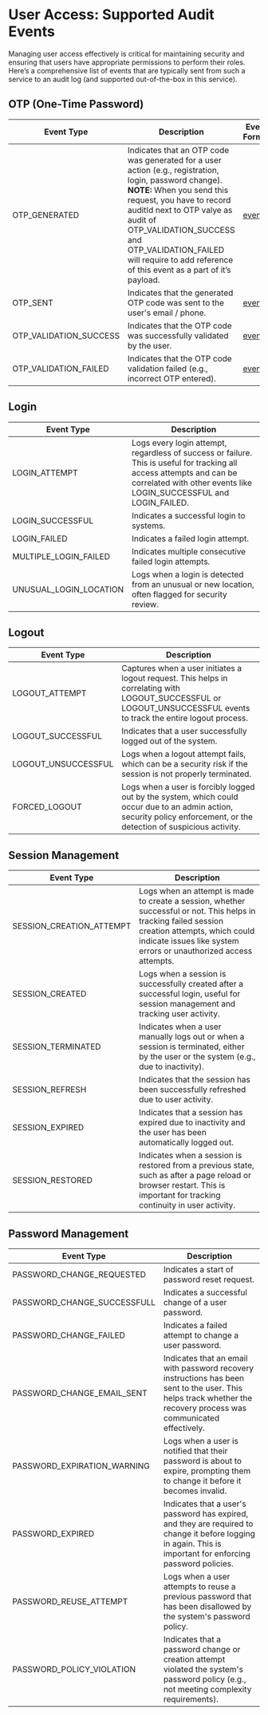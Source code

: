 # User Access: Supported Audit Events

Managing user access effectively is critical for maintaining security and ensuring that users have appropriate permissions to perform their roles. Here’s a comprehensive list of events that are typically sent from such a service to an audit log (and supported out-of-the-box in this service).

## OTP (One-Time Password)

| Event Type | Description |Event Format|
|----------|----------|----------|
| OTP_GENERATED | Indicates that an OTP code was generated for a user action (e.g., registration, login, password change). **NOTE:** When you send this request, you have to record auditId next to OTP valye as audit of OTP_VALIDATION_SUCCESS and OTP_VALIDATION_FAILED will require to add reference of this event as a part of it’s payload.|[event](./supported-events/OTP_GENERATED.json)|
| OTP_SENT | Indicates that the generated OTP code was sent to the user's email / phone. |[event](./supported-events/OTP_SENT.json)|
| OTP_VALIDATION_SUCCESS | Indicates that the OTP code was successfully validated by the user. |[event](./supported-events/OTP_VALIDATION_SUCCESS.json)|
| OTP_VALIDATION_FAILED | Indicates that the OTP code validation failed (e.g., incorrect OTP entered).|[event](./supported-events/OTP_VALIDATION_FAILED.json)|

## Login
| Event Type | Description |
|----------|----------|
|LOGIN_ATTEMPT|Logs every login attempt, regardless of success or failure. This is useful for tracking all access attempts and can be correlated with other events like LOGIN_SUCCESSFUL and LOGIN_FAILED.|
|LOGIN_SUCCESSFUL | Indicates a successful login to systems.|
|LOGIN_FAILED | Indicates a failed login attempt.|
|MULTIPLE_LOGIN_FAILED | Indicates multiple consecutive failed login attempts.|
|UNUSUAL_LOGIN_LOCATION| Logs when a login is detected from an unusual or new location, often flagged for security review.|

## Logout
| Event Type | Description |
|----------|----------|
|LOGOUT_ATTEMPT|Captures when a user initiates a logout request. This helps in correlating with LOGOUT_SUCCESSFUL or LOGOUT_UNSUCCESSFUL events to track the entire logout process.|
|LOGOUT_SUCCESSFUL|Indicates that a user successfully logged out of the system.|
|LOGOUT_UNSUCCESSFUL|Logs when a logout attempt fails, which can be a security risk if the session is not properly terminated.|
|FORCED_LOGOUT|Logs when a user is forcibly logged out by the system, which could occur due to an admin action, security policy enforcement, or the detection of suspicious activity.|

## Session Management
| Event Type | Description |
|----------|----------|
|SESSION_CREATION_ATTEMPT|Logs when an attempt is made to create a session, whether successful or not. This helps in tracking failed session creation attempts, which could indicate issues like system errors or unauthorized access attempts.|
|SESSION_CREATED|Logs when a session is successfully created after a successful login, useful for session management and tracking user activity.|
|SESSION_TERMINATED|Indicates when a user manually logs out or when a session is terminated, either by the user or the system (e.g., due to inactivity).|
|SESSION_REFRESH|Indicates that the session has been successfully refreshed due to user activity.|
|SESSION_EXPIRED|Indicates that a session has expired due to inactivity and the user has been automatically logged out.|
|SESSION_RESTORED|Indicates when a session is restored from a previous state, such as after a page reload or browser restart. This is important for tracking continuity in user activity.|

## Password Management
| Event Type | Description |
|----------|----------|
|PASSWORD_CHANGE_REQUESTED|Indicates a start of password reset request.|
|PASSWORD_CHANGE_SUCCESSFULL|Indicates a successful change of a user password.|
|PASSWORD_CHANGE_FAILED|Indicates a failed attempt to change a user password.|
|PASSWORD_CHANGE_EMAIL_SENT|Indicates that an email with password recovery instructions has been sent to the user. This helps track whether the recovery process was communicated effectively.|
|PASSWORD_EXPIRATION_WARNING|Logs when a user is notified that their password is about to expire, prompting them to change it before it becomes invalid.|
|PASSWORD_EXPIRED|Indicates that a user's password has expired, and they are required to change it before logging in again. This is important for enforcing password policies.|
|PASSWORD_REUSE_ATTEMPT| Logs when a user attempts to reuse a previous password that has been disallowed by the system's password policy.|
|PASSWORD_POLICY_VIOLATION|Indicates that a password change or creation attempt violated the system's password policy (e.g., not meeting complexity requirements).|
